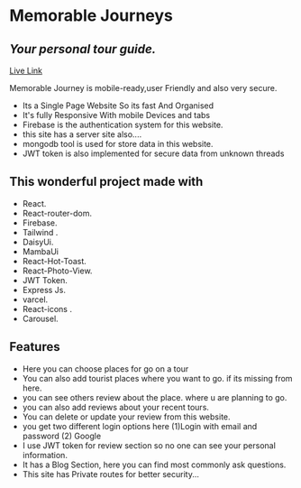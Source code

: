 # Memorable Journeys
## _Your personal tour guide._

[Live Link](https://memorable-journeys-be5a9.web.app/)

Memorable Journey is mobile-ready,user Friendly and also very secure. 

- Its a Single Page Website So its fast And Organised
- It's fully Responsive With mobile Devices and tabs
- Firebase is the authentication system for this website.
- this site has a server site also....
- mongodb tool is used for store data in this website.
- JWT token is also implemented for secure data from unknown threads


## This wonderful project made with 
 - React. <br />
- React-router-dom.<br />
- Firebase.<br />
- Tailwind .<br />
- DaisyUi.<br />
- MambaUi <br />
- React-Hot-Toast.<br />
- React-Photo-View.<br />
- JWT Token.<br />
- Express Js.<br />
- varcel.<br />
- React-icons .<br />
- Carousel.<br />



## Features

 
- Here you can choose places for go on a tour
- You can also add tourist places where you want to go. if its missing from here.
- you can see others review about the place. where u are planning to go.
- you can also add  reviews about your recent tours.
- You can  delete or update your review from this website.
- you get two different login options here (1)Login with email and password (2) Google
- I use JWT token for review section so no one can see your personal information.
- It has a Blog Section, here you can find most commonly ask questions.
- This site has  Private routes for better security...
